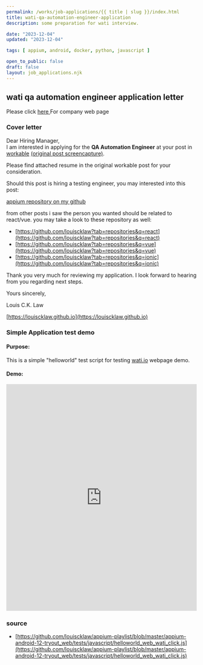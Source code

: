 ```yaml
---
permalink: /works/job-applications/{{ title | slug }}/index.html
title: wati-qa-automation-engineer-application
description: some preparation for wati interview.

date: "2023-12-04"
updated: "2023-12-04"

tags: [ appium, android, docker, python, javascript ]

open_to_public: false
draft: false
layout: job_applications.njk
---
```


<!-- http://localhost:8080/works/job-applications/wati-qa-automation-engineer-application/index.html -->

## wati qa automation engineer application letter

Please click <a href="https://www.wati.io/" target="_blank" > here </a> For company web page

### Cover letter

<div class="letter-container">
Dear Hiring Manager,

<div class="spacer"></div>
I am interested in applying for the <b>QA Automation Engineer</b> at your post in 
<a href="https://apply.workable.com/wati-dot-i-o/j/9256483588/" target="_blank">workable</a>
<a href="./post.png" target="_blank">(original post screencapture)</a>. 

Please find attached resume in the original workable post for your consideration.

<div class="spacer"></div>
Should this post is hiring a testing engineer, you may interested into this post:

<a href="https://louiscklaw.github.io/works/appium-tryout/" target="_blank">appium repository on my github</a>

<div class="spacer"></div>
from other posts i saw the person you wanted should be related to react/vue.
you may take a look to these repository as well:

- [https://github.com/louiscklaw?tab=repositories&q=react](https://github.com/louiscklaw?tab=repositories&q=react)
- [https://github.com/louiscklaw?tab=repositories&q=vue](https://github.com/louiscklaw?tab=repositories&q=vue)
- [https://github.com/louiscklaw?tab=repositories&q=ionic](https://github.com/louiscklaw?tab=repositories&q=ionic)

Thank you very much for reviewing my application. I look forward to hearing from you regarding next steps.
<div class="spacer"></div>

Yours sincerely, 

Louis C.K. Law

[https://louiscklaw.github.io](https://louiscklaw.github.io)
</div>


### Simple Application test demo

#### Purpose:

This is a simple "helloworld" test script for testing <a href="https://wati.io" target="_blank">wati.io</a> webpage demo.

#### Demo:

<iframe 
  width="100%" 
  height="600px" 
  src="https://www.youtube.com/embed/Mb6YlHtGDBI?si=mBnrLUpmYD7DwpAi" 
  title="YouTube video player" 
  frameborder="0" 
  allow="accelerometer; autoplay; clipboard-write; encrypted-media; gyroscope; picture-in-picture; web-share" 
  allowfullscreen>
</iframe>

### source
- [https://github.com/louiscklaw/appium-playlist/blob/master/appium-android-12-tryout_web/tests/javascript/helloworld_web_wati_click.js](https://github.com/louiscklaw/appium-playlist/blob/master/appium-android-12-tryout_web/tests/javascript/helloworld_web_wati_click.js)